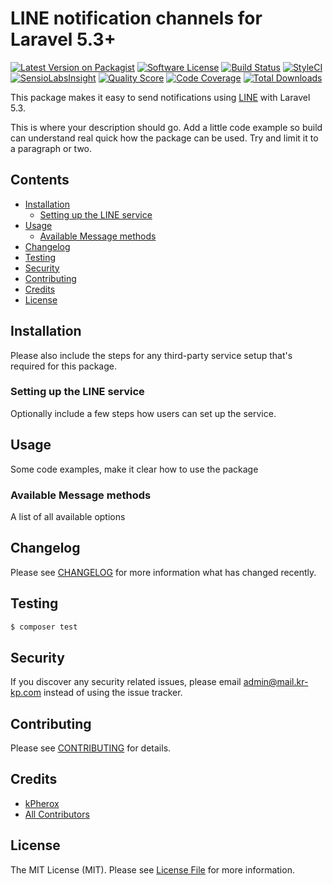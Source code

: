 # LINE notification channels for Laravel 5.3+

[![Latest Version on Packagist](https://img.shields.io/packagist/v/kpherox/laravel-notification-line.svg?style=flat-square)](https://packagist.org/packages/kpherox/laravel-notification-line)
[![Software License](https://img.shields.io/badge/license-MIT-brightgreen.svg?style=flat-square)](LICENSE.md)
[![Build Status](https://img.shields.io/travis/kpherox/laravel-notification-line/master.svg?style=flat-square)](https://travis-ci.org/kpherox/laravel-notification-line)
[![StyleCI](https://styleci.io/repos/138256386/shield)](https://styleci.io/repos/138256386)
[![SensioLabsInsight](https://img.shields.io/sensiolabs/i/8139c804-4988-4f9a-ac1e-69e5f94081c4.svg?style=flat-square)](https://insight.sensiolabs.com/projects/8139c804-4988-4f9a-ac1e-69e5f94081c4)
[![Quality Score](https://img.shields.io/scrutinizer/g/kpherox/laravel-notification-line.svg?style=flat-square)](https://scrutinizer-ci.com/g/kpherox/laravel-notification-line)
[![Code Coverage](https://img.shields.io/scrutinizer/coverage/g/kpherox/laravel-notification-line/master.svg?style=flat-square)](https://scrutinizer-ci.com/g/kpherox/laravel-notification-line/?branch=master)
[![Total Downloads](https://img.shields.io/packagist/dt/kpherox/laravel-notification-line.svg?style=flat-square)](https://packagist.org/packages/kpherox/laravel-notification-line)

This package makes it easy to send notifications using [LINE](https://developers.line.me/) with Laravel 5.3.

This is where your description should go. Add a little code example so build can understand real quick how the package can be used. Try and limit it to a paragraph or two.



## Contents

- [Installation](#installation)
	- [Setting up the LINE service](#setting-up-the-line-service)
- [Usage](#usage)
	- [Available Message methods](#available-message-methods)
- [Changelog](#changelog)
- [Testing](#testing)
- [Security](#security)
- [Contributing](#contributing)
- [Credits](#credits)
- [License](#license)


## Installation

Please also include the steps for any third-party service setup that's required for this package.

### Setting up the LINE service

Optionally include a few steps how users can set up the service.

## Usage

Some code examples, make it clear how to use the package

### Available Message methods

A list of all available options

## Changelog

Please see [CHANGELOG](CHANGELOG.md) for more information what has changed recently.

## Testing

``` bash
$ composer test
```

## Security

If you discover any security related issues, please email admin@mail.kr-kp.com instead of using the issue tracker.

## Contributing

Please see [CONTRIBUTING](CONTRIBUTING.md) for details.

## Credits

- [kPherox](https://github.com/kPherox)
- [All Contributors](../../contributors)

## License

The MIT License (MIT). Please see [License File](LICENSE.md) for more information.
